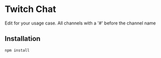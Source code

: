 # Twitch Chat

Edit for your usage case.
All channels with a '#' before the channel name

## Installation

```sh
npm install 
```
